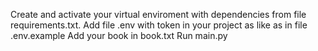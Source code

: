 Create and activate your virtual enviroment with dependencies from file requirements.txt.
Add file .env with token in your project as like as in file .env.example
Add your book in book.txt
Run main.py
